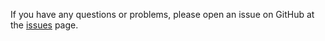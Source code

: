 If you have any questions or problems, please open an issue on GitHub at the [issues](https://github.com/ppipada/vscode-flexigpt/issues) page.
